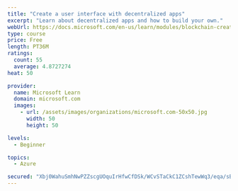 ```yaml
---
title: "Create a user interface with decentralized apps"
excerpt: "Learn about decentralized apps and how to build your own."
webUrl: https://docs.microsoft.com/en-us/learn/modules/blockchain-create-ui-decentralized-apps/
type: course
price: Free
length: PT36M
ratings:
  count: 55
  average: 4.8727274
heat: 50

provider:
  name: Microsoft Learn
  domain: microsoft.com
  images:
    - url: /assets/images/organizations/microsoft.com-50x50.jpg
      width: 50
      height: 50

levels:
  - Beginner

topics:
  - Azure

secured: "Xbj0WahuSmhNwPZZscgUOquIrHfwCfDSk/WCvSTaCkC1ZCshTewWq3/eqa/sBfqZF+vxW3QbdfanTGSBFV2Jc9E7JsjOdStZmUWVLZAycEllLSnloFMlFzkLV1kBLpIgwwWhDtGDh9k0Ui5AlohZWkV0D9ieBGzwtYQdm+KsIobev8KtqmmzLoF1cc9nZmfGdVaReerhgs1pxwqyEudbbDFgoTYmiI0bg7AWJkfjT/D3r0Fh/m0ZfFc0825Sid6n9jxN94F5klNoBeHrrtg5JgxNSjU7P1WcG9kxrzv0tvynWRkDYs3lXN0gBi87vjQG/quneQRdozDo056ykL9AXdep9HwvxUu2m+aS3VgGTQhVIyUj0jF+SepxaXkq0bZTbS88MW92MrNm2gvVaLB1cQYeFmxn4jjlLmEgRxgN6Gc=;MK6s0SHyh9wQNMlteGL/gQ=="
---
```


